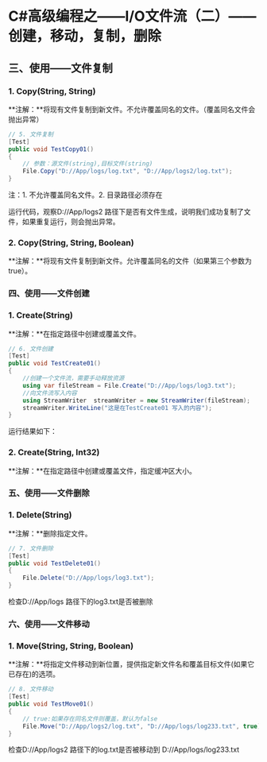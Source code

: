 # C#高级编程之——I/O文件流（二）——创建，移动，复制，删除

## 三、使用——文件复制

### 1. Copy(String, String)

**注解：**将现有文件复制到新文件。不允许覆盖同名的文件。（覆盖同名文件会抛出异常）

```csharp
// 5. 文件复制
[Test]
public void TestCopy01()
{
    // 参数：源文件(string),目标文件(string)
    File.Copy("D://App/logs/log.txt", "D://App/logs2/log.txt");
}
```

注：1. 不允许覆盖同名文件。2. 目录路径必须存在

运行代码，观察D://App/logs2 路径下是否有文件生成，说明我们成功复制了文件，如果重复运行，则会抛出异常。

### 2. Copy(String, String, Boolean)

**注解：**将现有文件复制到新文件。允许覆盖同名的文件（如果第三个参数为true）。

### 四、使用——文件创建

### 1. Create(String)

**注解：**在指定路径中创建或覆盖文件。

```csharp
// 6. 文件创建
[Test]
public void TestCreate01()
{
    //创建一个文件流，需要手动释放资源
    using var fileStream = File.Create("D://App/logs/log3.txt");
    //向文件流写入内容
    using StreamWriter  streamWriter = new StreamWriter(fileStream);
    streamWriter.WriteLine("这是在TestCreate01 写入的内容");
}
```

运行结果如下：

### 2. Create(String, Int32)

**注解：**在指定路径中创建或覆盖文件，指定缓冲区大小。

### 五、使用——文件删除

### 1. Delete(String)

**注解：**删除指定文件。

```csharp
// 7. 文件删除
[Test]
public void TestDelete01()
{
    File.Delete("D://App/logs/log3.txt");
}
```

检查D://App/logs 路径下的log3.txt是否被删除

### 六、使用——文件移动

### 1. Move(String, String, Boolean)

**注解：**将指定文件移动到新位置，提供指定新文件名和覆盖目标文件(如果它已存在)的选项。

```csharp
// 8. 文件移动
[Test]
public void TestMove01()
{
    // true:如果存在同名文件则覆盖，默认为false
    File.Move("D://App/logs2/log.txt", "D://App/logs/log233.txt", true);
}
```

检查D://App/logs2 路径下的log.txt是否被移动到 D://App/logs/log233.txt
